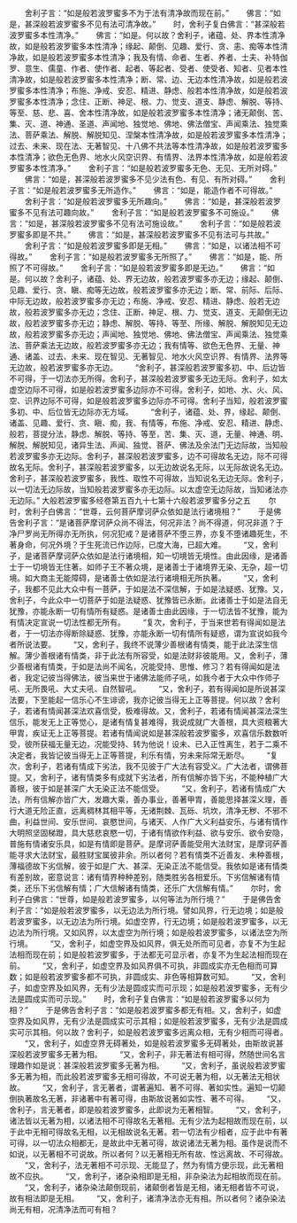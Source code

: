 <!-- { "loadSidebar": true } -->
　　舍利子言：“如是般若波罗蜜多不为于法有清净故而现在前。”
　　佛言：“如是，甚深般若波罗蜜多不见有法可清净故。”
　　时，舍利子复白佛言：“甚深般若波罗蜜多本性清净。”
　　佛言：“如是。何以故？舍利子，诸蕴、处、界本性清净故，如是般若波罗蜜多本性清净；缘起、颠倒、见趣、爱行、贪、恚、痴等本性清净故，如是般若波罗蜜多本性清净；我及有情、命者、生者、养者、士夫、补特伽罗、意生、儒童、作者、使作者、起者、等起者、受者、使受者、知者、见者本性清净故，如是般若波罗蜜多本性清净；断、常、边、无边本性清净故，如是般若波罗蜜多本性清净；布施、净戒、安忍、精进、静虑、般若本性清净故，如是般若波罗蜜多本性清净；念住、正断、神足、根、力、觉支、道支、静虑、解脱、等持、等至、慈、悲、喜、舍本性清净故，如是般若波罗蜜多本性清净；诸无颠倒、苦、集、灭、道、神通、圣道、声闻地、独觉地、佛地、佛法僧宝、声闻乘法、独觉乘法、菩萨乘法、解脱、解脱知见、涅槃本性清净故，如是般若波罗蜜多本性清净；过去、未来、现在法、无著智见、十八佛不共法等本性清净故，如是般若波罗蜜多本性清净；欲色无色界、地水火风空识界、有情界、法界本性清净故，如是般若波罗蜜多本性清净。”
　　舍利子言：“如是般若波罗蜜多无色、无见、无所对碍。”
　　佛言：“如是，甚深般若波罗蜜多不见少法有色、有见、有所对碍。”
　　舍利子言：“如是般若波罗蜜多无所造作。”
　　佛言：“如是，能造作者不可得故。”
　　舍利子言：“如是般若波罗蜜多无所趣向。”
　　佛言：“如是，甚深般若波罗蜜多不见有法可趣向故。”
　　舍利子言：“如是般若波罗蜜多不可施设。”
　　佛言：“如是，甚深般若波罗蜜多不见有法可施设故。”
　　舍利子言：“如是般若波罗蜜多即是不共。”
　　佛言：“如是，甚深般若波罗蜜多不见有法可与共故。”
　　舍利子言：“如是般若波罗蜜多即是无相。”
　　佛言：“如是，以诸法相不可得故。”
　　舍利子言：“如是般若波罗蜜多无所照了。”
　　佛言：“如是，能、所照了不可得故。”
　　舍利子言：“如是般若波罗蜜多即是无边。”
　　佛言：“如是。何以故？舍利子，诸蕴、处、界无边故，般若波罗蜜多亦无边；缘起、颠倒、见趣、爱行、贪、瞋、痴等无边故，般若波罗蜜多亦无边；断、常、前际、后际、中际无边故，般若波罗蜜多亦无边；布施、净戒、安忍、精进、静虑、般若无边故，般若波罗蜜多亦无边；念住、正断、神足、根、力、觉支、道支、无颠倒无边故，般若波罗蜜多亦无边；静虑、解脱、等持、等至、所缘、解脱、解脱知见无边故，般若波罗蜜多亦无边；声闻地、独觉地、佛地、佛法僧宝、声闻乘法、独觉乘法、菩萨乘法无边故，般若波罗蜜多亦无边；我有情等、欲色无色界、无量、神通、诸盖、过去、未来、现在智见、无著智见、地水火风空识界、有情界、法界等无边故，般若波罗蜜多亦无边。
　　“舍利子，甚深般若波罗蜜多初、中、后边皆不可得，于一切法亦无所得。舍利子，甚深般若波罗蜜多无边无际。舍利子，如太虚空边际不可得，如是般若波罗蜜多边际亦不可得。舍利子，如地、水、火、风、空、识界边际不可得，如是般若波罗蜜多边际亦不可得。舍利子当知，般若波罗蜜多初、中、后位皆无边际亦无方域。
　　“舍利子，诸蕴、处、界，缘起、颠倒、诸盖、见趣、爱行、贪、瞋、痴，我、有情等，布施、净戒、安忍、精进、静虑、般若，菩提分法，静虑、解脱、等持、等至，苦、集、灭、道，无量、神通、明、解脱、解脱知见，诸异生法、声闻、独觉、菩萨、佛法及余法门无边际故，当知般若波罗蜜多亦无边际。舍利子，甚深般若波罗蜜多，边不可得故名无边，际不可得故名无际。舍利子，甚深般若波罗蜜多，以无边故说名无际，以无际故说名无边。舍利子，甚深般若波罗蜜多，我性、取性不可得故，当知说名无边无际。舍利子，以一切法无边际故，当知般若波罗蜜多亦无边际。以太虚空无边际故，当知诸法亦无边际。”
大般若波罗蜜多经卷第五百九十七第十六般若波罗蜜多分之五
　　尔时，舍利子白佛言：“世尊，云何菩萨摩诃萨众依如是法行诸境相？”
　　于是佛告舍利子言：“是诸菩萨摩诃萨众尚不得法，何况非法？尚不得道，何况非道？于净尸罗尚无所得亦无所执，何况犯戒？是诸菩萨不堕三界，亦复不堕诸趣死生，不著身命，何况外境？于生死流已作边际，已度大海，已超大难。
　　“又，舍利子，是诸菩萨摩诃萨众依如是法行诸境相，知一切境皆无境性。由此因缘，是诸善士于一切境皆无住著。如师子王不著众境，是诸善士于诸境界无染、无杂，超一切境。如大商主无能障碍，是诸善士依如是法行诸境相无所执著。
　　“又，舍利子，我都不见此大众中有一菩萨，于如是法不深信解，于如是法疑惑、犹豫。又，舍利子，今此众中一切菩萨于如是法疑惑、犹豫皆已永断。此诸善士于如是法自无犹豫，亦能永断一切有情所有疑惑。是诸善士由此因缘，于一切法皆不犹豫，能为有情决定宣说一切法性都无所有。
　　“复次，舍利子，于当来世若有得闻如是法者，于一切法亦得断除疑惑、犹豫，亦能永断一切有情所有疑惑，谓为宣说如我今者所说法要。
　　“又，舍利子，我终不说薄少善根诸有情类，能于此法深生信解。薄少善根诸有情类，非于此法有所容受，如是法财非彼能用。又，舍利子，薄少善根诸有情类，于如是法尚不闻名，况能受持、思惟、修习？若有得闻如是法者，我定记彼当得佛法，彼当来世于诸佛法能师子吼，如我今者于大众中作师子吼、无所畏吼、大丈夫吼、自然智吼。
　　“又，舍利子，若有得闻如是所说甚深法要，下至能起一信乐心不生诽谤，我亦记彼当得无上正等菩提。何以故？舍利子，若诸有情闻甚深法欢喜信受，极难得故。又，舍利子，若诸有情闻甚深法深生信乐，能发无上正等觉心，是诸有情复甚难得，我说成就广大善根，具大资粮著大甲胄，疾证无上正等菩提。若诸有情闻说如是甚深般若波罗蜜多，欢喜信乐数数听受，彼所获福无量无边，况能受持、转为他说！设未、已入正性离生，若于二乘不决定者，我皆记彼当得无上正等菩提，利乐有情，穷未来际常无断尽。
　　“复次，舍利子，若诸有情成下劣法，我不见彼于广大法有容受义。广大法者，谓佛菩提。又，舍利子，诸有情类多有成就下劣法者，所有信解亦皆下劣，不能种植广大善根，彼于如是甚深广大无染正法不能信受。
　　“又，舍利子，若诸有情成广大法，所有信解亦皆广大，发趣大乘，善办事业，善著甲胄，善能思择甚深义理，善行大道无险正直，远离稠林其相平等，无诸荆棘、瓦砾、坑坎，清净无秽、不邪不曲，利益世间、安乐世间、哀愍世间，与诸天、人作广大义利益安乐，与诸有情作大明照坚固梯蹬，具大慈悲哀愍一切，于诸有情欲作利益、欲与安乐、欲令安隐，普施有情诸安乐具，如是有情即是菩萨。是摩诃萨善能受用大法财宝，是摩诃萨善能寻求大法财宝，最胜财宝属彼非余。所以者何？若有情类不近善友、未种善根，薄福德故下劣信解，彼于如是广大、甚深、无染正法不能信受。我依如是诸有情类有差别故，密意说言：诸有情界种种差别，随类胜劣各相爱乐。下劣信解诸有情类，还乐下劣信解有情；广大信解诸有情类，还乐广大信解有情。”
　　尔时，舍利子白佛言：“世尊，如是般若波罗蜜多，以何等法为所行境？”
　　于是佛告舍利子言：“如是般若波罗蜜多，以无边法为所行境。譬如风界，行无边境；如是般若波罗蜜多，以无边法为所行境。如虚空界，行无边境；如是般若波罗蜜多，以无边法为所行境。又如风界，以太虚空为所行境；如是般若波罗蜜多，以诸法空为所行境。
　　“又，舍利子，如虚空界及如风界，俱无处所而可见者，亦复不为生起法相而现在前；如是般若波罗蜜多，于法都无可显示者，亦复不为生起法相而现在前。
　　“又，舍利子，如虚空界及如风界俱不可执，非圆成实亦无色相而可算数；如是般若波罗蜜多都不可执，非圆成实、非色等相算数可知。
　　“又，舍利子，如虚空界及如风界，无有少法是圆成实而可示现；如是般若波罗蜜多，无有少法是圆成实而可示现。”
　　时，舍利子复白佛言：“如是般若波罗蜜多以何为相？”
　　于是佛告舍利子言：“如是般若波罗蜜多都无有相。又，舍利子，如虚空界及如风界，无有少法是圆成实可示其相；如是般若波罗蜜多，无有少法是圆成实可示其相。何以故？舍利子，如是般若波罗蜜多远离众相，无有少相而可得者。
　　“又，舍利子，如虚空界无碍著处，如是般若波罗蜜多无碍著处，由斯故说甚深般若波罗蜜多无著为相。
　　“又，舍利子，非无著法有相可得，然随世间名言理趣作如是说：甚深般若波罗蜜多无著为相。
　　“又，舍利子，虽说般若波罗蜜多无著为相，而此般若波罗蜜多无相可得故，不可说无著为相，以无著法无相状故。
　　“又，舍利子，言无著者，谓著遍知、著不可得、著如实性。遍知一切颠倒执著故名无著，非诸著中有著可得，由斯故说著如实性、著不可得。
　　“又，舍利子，言无著者，即是般若波罗蜜多，此即说为无著相智。
　　“又，舍利子，诸法皆以无著为相，以诸法相不可得故名无著相。无有少法为起相故而现在前，以于此中无相可得故名无相，以无相故说名无著。若一切法有少相者，应于此中有著可得，以一切法众相都无，是故此中无著可得，故说诸法无著为相。虽作是说而不如说，以无著相不可说故。所以者何？以无著相无所有故、性远离故、不可得故。
　　“又，舍利子，法无著相不可示现、无能显了，然为有情方便示现，此无著相故不应执。
　　“又，舍利子，诸杂染相即是无相，非杂染法为起相故而现在前。
　　“又，舍利子，诸杂染法颠倒现前，诸颠倒者皆是无相，诸无相者皆不可说，故有相法即是无相。
　　“又，舍利子，诸清净法亦无有相。所以者何？诸杂染法尚无有相，况清净法而可有相？
